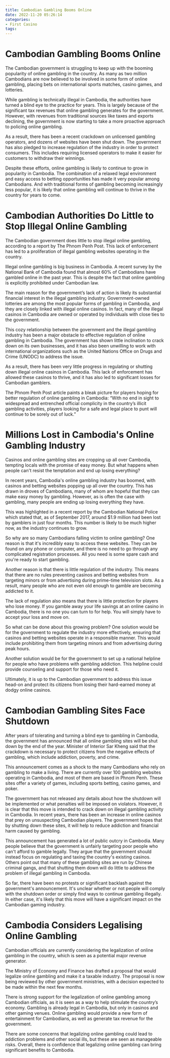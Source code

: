 ```yaml
---
title: Cambodian Gambling Booms Online
date: 2022-11-20 05:26:14
categories:
- First Casino
tags:
---
```



#  Cambodian Gambling Booms Online

The Cambodian government is struggling to keep up with the booming popularity of online gambling in the country. As many as two million Cambodians are now believed to be involved in some form of online gambling, placing bets on international sports matches, casino games, and lotteries.

While gambling is technically illegal in Cambodia, the authorities have turned a blind eye to the practice for years. This is largely because of the significant tax revenues that online gambling generates for the government. However, with revenues from traditional sources like taxes and exports declining, the government is now starting to take a more proactive approach to policing online gambling.

As a result, there has been a recent crackdown on unlicensed gambling operators, and dozens of websites have been shut down. The government has also pledged to increase regulation of the industry in order to protect consumers. This includes requiring licensed operators to make it easier for customers to withdraw their winnings.

Despite these efforts, online gambling is likely to continue to grow in popularity in Cambodia. The combination of a relaxed legal environment and easy access to betting opportunities has made it very popular among Cambodians. And with traditional forms of gambling becoming increasingly less popular, it is likely that online gambling will continue to thrive in the country for years to come.

#  Cambodian Authorities Do Little to Stop Illegal Online Gambling

The Cambodian government does little to stop illegal online gambling, according to a report by The Phnom Penh Post. This lack of enforcement has led to a proliferation of illegal gambling websites operating in the country.

Illegal online gambling is big business in Cambodia. A recent survey by the National Bank of Cambodia found that almost 60% of Cambodians have gambled online in the past year. This is despite the fact that online gambling is explicitly prohibited under Cambodian law.

The main reason for the government’s lack of action is likely its substantial financial interest in the illegal gambling industry. Government-owned lotteries are among the most popular forms of gambling in Cambodia, and they are closely linked with illegal online casinos. In fact, many of the illegal casinos in Cambodia are owned or operated by individuals with close ties to the government.

This cozy relationship between the government and the illegal gambling industry has been a major obstacle to effective regulation of online gambling in Cambodia. The government has shown little inclination to crack down on its own businesses, and it has also been unwilling to work with international organizations such as the United Nations Office on Drugs and Crime (UNODC) to address the issue.

As a result, there has been very little progress in regulating or shutting down illegal online casinos in Cambodia. This lack of enforcement has allowed these casinos to thrive, and it has also led to significant losses for Cambodian gamblers.

The Phnom Penh Post article paints a bleak picture for players hoping for better regulation of online gambling in Cambodia: “With no end in sight to widespread and entrenched official complicity in the country’s illicit gambling activities, players looking for a safe and legal place to punt will continue to be sorely out of luck.”

#  Millions Lost in Cambodia's Online Gambling Industry

Casinos and online gambling sites are cropping up all over Cambodia, tempting locals with the promise of easy money. But what happens when people can't resist the temptation and end up losing everything?

In recent years, Cambodia's online gambling industry has boomed, with casinos and betting websites popping up all over the country. This has drawn in droves of Cambodians, many of whom are hopeful that they can make easy money by gambling. However, as is often the case with gambling, many people are ending up losing everything they have.

This was highlighted in a recent report by the Cambodian National Police which stated that, as of September 2017, around $1.9 million had been lost by gamblers in just four months. This number is likely to be much higher now, as the industry continues to grow.

So why are so many Cambodians falling victim to online gambling? One reason is that it's incredibly easy to access these websites. They can be found on any phone or computer, and there is no need to go through any complicated registration processes. All you need is some spare cash and you're ready to start gambling.

Another reason is that there is little regulation of the industry. This means that there are no rules preventing casinos and betting websites from targeting minors or from advertising during prime-time television slots. As a result, many people who are not even old enough to gamble are becoming addicted to it.

The lack of regulation also means that there is little protection for players who lose money. If you gamble away your life savings at an online casino in Cambodia, there is no one you can turn to for help. You will simply have to accept your loss and move on.

So what can be done about this growing problem? One solution would be for the government to regulate the industry more effectively, ensuring that casinos and betting websites operate in a responsible manner. This would include prohibiting them from targeting minors and from advertising during peak hours.

Another solution would be for the government to set up a national helpline for people who have problems with gambling addiction. This helpline could provide counseling and support for those who need it.

Ultimately, it is up to the Cambodian government to address this issue head-on and protect its citizens from losing their hard-earned money at dodgy online casinos.

#  Cambodian Gambling Sites Face Shutdown

After years of tolerating and turning a blind eye to gambling in Cambodia, the government has announced that all online gambling sites will be shut down by the end of the year. Minister of Interior Sar Kheng said that the crackdown is necessary to protect citizens from the negative effects of gambling, which include addiction, poverty, and crime.

This announcement comes as a shock to the many Cambodians who rely on gambling to make a living. There are currently over 100 gambling websites operating in Cambodia, and most of them are based in Phnom Penh. These sites offer a variety of games, including sports betting, casino games, and poker.

The government has not released any details about how the shutdown will be implemented or what penalties will be imposed on violators. However, it is clear that this move is intended to crack down on illegal gambling activity in Cambodia. In recent years, there has been an increase in online casinos that prey on unsuspecting Cambodian players. The government hopes that by shutting down these sites, it will help to reduce addiction and financial harm caused by gambling.

This announcement has generated a lot of public outcry in Cambodia. Many people believe that the government is unfairly targeting poor people who can't afford to gamble legally. They argue that the government should instead focus on regulating and taxing the country's existing casinos. Others point out that many of these gambling sites are run by Chinese criminal gangs, and that shutting them down will do little to address the problem of illegal gambling in Cambodia.

So far, there have been no protests or significant backlash against the government's announcement. It's unclear whether or not people will comply with the shutdown order or simply find ways to continue gambling illegally. In either case, it's likely that this move will have a significant impact on the Cambodian gaming industry.

#  Cambodia Considers Legalising Online Gambling

Cambodian officials are currently considering the legalization of online gambling in the country, which is seen as a potential major revenue generator.

The Ministry of Economy and Finance has drafted a proposal that would legalize online gambling and make it a taxable industry. The proposal is now being reviewed by other government ministries, with a decision expected to be made within the next few months.

There is strong support for the legalization of online gambling among Cambodian officials, as it is seen as a way to help stimulate the country’s economy. Gambling is already legal in Cambodia, but only in casinos and other gaming venues. Online gambling would provide a new form of entertainment for Cambodians, as well as generate tax revenue for the government.

There are some concerns that legalizing online gambling could lead to addiction problems and other social ills, but these are seen as manageable risks. Overall, there is confidence that legalizing online gambling can bring significant benefits to Cambodia.